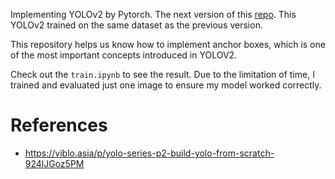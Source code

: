 Implementing YOLOv2 by Pytorch. The next version of this [repo](https://github.com/GiaKhangLuu/YOLOv1_from_scratch). This YOLOv2 trained on the same dataset as the previous version.

This repository helps us know how to implement anchor boxes, which is one of the most important concepts introduced in YOLOV2.

Check out the `train.ipynb` to see the result. Due to the limitation of time, I trained and evaluated just one image to ensure my model worked correctly.

# References

*   https://viblo.asia/p/yolo-series-p2-build-yolo-from-scratch-924lJGoz5PM

